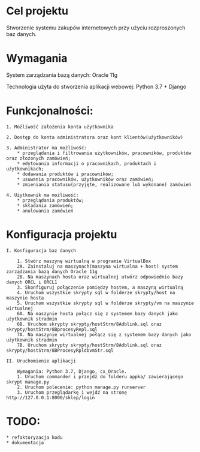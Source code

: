Cel projektu 
==========

Stworzenie systemu zakupów internetowych przy użyciu rozproszonych baz danych.

Wymagania
==========

System zarządzania bazą danych: Oracle 11g

Technologia użyta do stworzenia aplikacji webowej: Python 3.7 + Django

Funkcjonalności:
==============
	
	1. Możliwość założenia konta użytkownika
	
	2. Dostęp do konta administratora oraz kont klientów(użytkowników)
	
	3. Administrator ma możliwość:
		* przeglądania i filtrowania użytkowników, pracowników, produktów oraz złożonych zamówień;
		* edytowania informacji o pracownikach, produktach i użytkownikach;
		* dodawania produktów i pracowników;
		* usuwania pracowników, użytkowników oraz zamówień;
		* zmieniania statusu(przyjęte, realizowane lub wykonane) zamówień
	
	4. Użytkownik ma możliwość:
		* przeglądania produktów;
		* składania zamówień;
		* anulowania zamówień

Konfiguracja projektu
===================

	I. Konfiguracja baz danych

		1. Stwórz maszynę wirtualną w programie VirtualBox
		2A. Zainstaluj na maszynach(maszyna wirtualna + host) system zarządzania bazą danych Oracle 11g
		2B. Na maszynach hosta oraz wirtualnej utwórz odpowiednio bazy danych ORCL i ORCL1
		3. Skonfiguruj połączenie pomiędzy hostem, a maszyną wirtualną
		4. Uruchom wszystkie skrypty sql w folderze skrypty/host na maszynie hosta
		5. Uruchom wszystkie skrypty sql w folderze skrypty/vm na maszynie wirtualnej
		6A. Na maszynie hosta połącz się z systemem bazy danych jako użytkownik stradmin
		6B. Uruchom skrypty skrypty/hostStrm/8Adblink.sql oraz skrypty/hostStrm/8BprocesyRepl.sql
		7A. Na maszynie wirtualnej połącz się z systemem bazy danych jako użytkownik stradmin
		7B. Uruchom skrypty skrypty/hostStrm/8Adblink.sql oraz skrypty/hostStrm/8BProcesyRpldbvmStr.sql

	II. Uruchomienie aplikacji

		Wymagania: Python 3.7, Django, cx_Oracle.
		1. Uruchom commander i przejdź do folderu appka/ zawierającego skrypt manage.py
		2. Uruchom polecenie: python manage.py runserver
		3. Uruchom przeglądarkę i wejdź na stronę http://127.0.0.1:8000/sklep/login


TODO:
====

	* refaktoryzacja kodu
	* dokumentacja